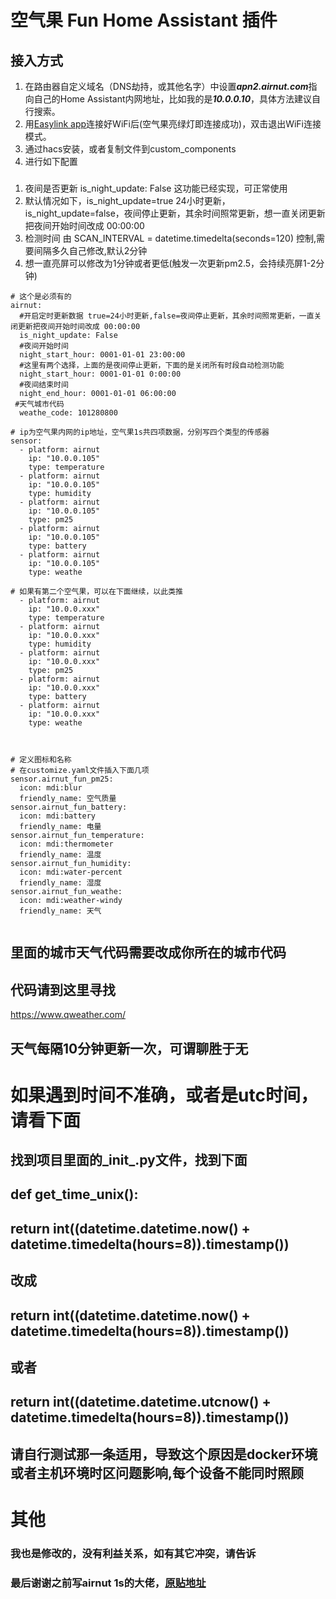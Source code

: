 # 空气果 Fun Home Assistant 插件

## 接入方式

1. 在路由器自定义域名（DNS劫持，或其他名字）中设置***apn2.airnut.com***指向自己的Home Assistant内网地址，比如我的是***10.0.0.10***，具体方法建议自行搜索。
2. 用[Easylink app](easylink_v3.2.apk)连接好WiFi后(空气果亮绿灯即连接成功)，双击退出WiFi连接模式。
3. 通过hacs安装，或者复制文件到custom_components
4. 进行如下配置
###
1. 夜间是否更新   is_night_update: False  这功能已经实现，可正常使用
2. 默认情况如下，is_night_update=true  24小时更新，is_night_update=false，夜间停止更新，其余时间照常更新，想一直关闭更新把夜间开始时间改成 00:00:00
3. 检测时间 由 SCAN_INTERVAL = datetime.timedelta(seconds=120)  控制,需要间隔多久自己修改,默认2分钟
4. 想一直亮屏可以修改为1分钟或者更低(触发一次更新pm2.5，会持续亮屏1-2分钟)

```
# 这个是必须有的
airnut:
  #开启定时更新数据 true=24小时更新,false=夜间停止更新，其余时间照常更新，一直关闭更新把夜间开始时间改成 00:00:00
  is_night_update: False
  #夜间开始时间
  night_start_hour: 0001-01-01 23:00:00
  #这里有两个选择，上面的是夜间停止更新，下面的是关闭所有时段自动检测功能
  night_start_hour: 0001-01-01 0:00:00
  #夜间结束时间
  night_end_hour: 0001-01-01 06:00:00
 #天气城市代码
  weathe_code: 101280800
  
# ip为空气果内网的ip地址，空气果1s共四项数据，分别写四个类型的传感器
sensor:
  - platform: airnut
    ip: "10.0.0.105"
    type: temperature
  - platform: airnut
    ip: "10.0.0.105"
    type: humidity
  - platform: airnut
    ip: "10.0.0.105"
    type: pm25
  - platform: airnut
    ip: "10.0.0.105"
    type: battery
  - platform: airnut
    ip: "10.0.0.105"
    type: weathe

# 如果有第二个空气果，可以在下面继续，以此类推
  - platform: airnut
    ip: "10.0.0.xxx"
    type: temperature
  - platform: airnut
    ip: "10.0.0.xxx"
    type: humidity
  - platform: airnut
    ip: "10.0.0.xxx"
    type: pm25
  - platform: airnut
    ip: "10.0.0.xxx"
    type: battery
  - platform: airnut
    ip: "10.0.0.xxx"
    type: weathe



# 定义图标和名称
# 在customize.yaml文件插入下面几项
sensor.airnut_fun_pm25:
  icon: mdi:blur
  friendly_name: 空气质量
sensor.airnut_fun_battery:
  icon: mdi:battery
  friendly_name: 电量
sensor.airnut_fun_temperature:
  icon: mdi:thermometer
  friendly_name: 温度
sensor.airnut_fun_humidity:
  icon: mdi:water-percent
  friendly_name: 湿度
sensor.airnut_fun_weathe:
  icon: mdi:weather-windy
  friendly_name: 天气
  
```
## 里面的城市天气代码需要改成你所在的城市代码
## 代码请到这里寻找
https://www.qweather.com/
## 天气每隔10分钟更新一次，可谓聊胜于无

# 如果遇到时间不准确，或者是utc时间，请看下面
## 找到项目里面的_init_.py文件，找到下面
## def get_time_unix():
##     return int((datetime.datetime.now() + datetime.timedelta(hours=8)).timestamp())
## 改成
##  return int((datetime.datetime.now() + datetime.timedelta(hours=8)).timestamp())
## 或者
##  return int((datetime.datetime.utcnow() + datetime.timedelta(hours=8)).timestamp())
## 请自行测试那一条适用，导致这个原因是docker环境或者主机环境时区问题影响,每个设备不能同时照顾

# 其他
### 我也是修改的，没有利益关系，如有其它冲突，请告诉

### 最后谢谢之前写airnut 1s的大佬，[原贴地址](https://github.com/billhu1996/Airnut/)


